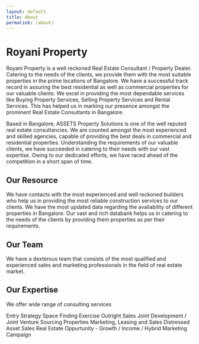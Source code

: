 ```yaml
---
layout: default
title: About
permalink: /about/
---
```


# Royani Property

Royani Property is a well reckoned Real Estate Consultant / Property Dealer. Catering to the needs of the clients, we provide them with the most suitable properties in the prime locations of Bangalore. We have a successful track record in assuring the best residential as well as commercial properties for our valuable clients. We excel in providing the most dependable services like Buying Property Services, Selling Property Services and Rental Services. This has helped us in marking our presence amongst the prominent Real Estate Consultants in Bangalore.

Based in Bangalore, ASSETS Property Solutions is one of the well reputed real estate consultancies. We are counted amongst the most experienced and skilled agencies, capable of providing the best deals in commercial and residential properties. Understanding the requirements of our valuable clients, we have succeeded in catering to their needs with our vast expertise. Owing to our dedicated efforts, we have raced ahead of the competition in a short span of time.

## Our Resource

We have contacts with the most experienced and well reckoned builders who help us in providing the most reliable construction services to our clients. We have the most updated data regarding the availability of different properties in Bangalore. Our vast and rich databank helps us in catering to the needs of the clients by providing them properties as per their requirements.

## Our Team

We have a dexterous team that consists of the most qualified and experienced sales and marketing professionals in the field of real estate market. 

## Our Expertise

We offer wide range of consulting services

Entry Strategy
Space Finding Exercise
Outright Sales
Joint Development / Joint Venture
Sourcing Properties
Marketing, Leasing and Sales
Distressed Asset Sales
Real Estate Oppurtunity - Growth / Income / Hybrid
Marketing Campaign
